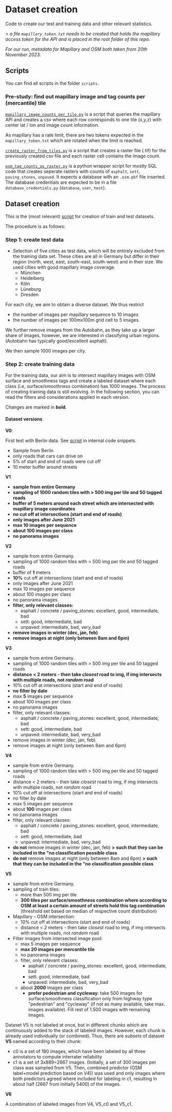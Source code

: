 # Dataset creation

Code to create our test and training data and other relevant statistics.

*> a file `mapillary_token.txt` needs to be created that holds the mapillary access token for the API and is placed in the root folder of this repo.*

*For our run, metadata for Mapillary and OSM both taken from 20th November 2023.*

## Scripts

You can find all scripts in the folder `scripts`. 

### Pre-study: find out mapillary image and tag counts per (mercantile) tile

[`mapillary_image_counts_per_tile.py`](/scripts/mapillary_image_counts_per_tile.py) is a script that queries the mapillary API and creates a csv where each row corresponds to one tile (x,y,z) with center lat / lon and image count information.

As mapillary has a rate limit, there are two tokens expected in the `mapillary_token.txt` which are rotated when the limit is reached.

[`create_raster_from_tiles.py`](/scripts/create_raster_from_tiles.py) is a script that creates a raster file (.tif) for the previously created csv file and each raster cell contains the image count.

[`osm_tag_counts_as_raster.py`](/scripts/osm_tag_counts_as_raster.py) is a python wrapper script for mostly SQL code that creates seperate rasters with counts of `asphalt`, `sett`, `paving_stones`, `unpaved`. It expects a database with an `.osm.pbf` file inserted. The database credentials are expected to be in a file `database_credentials.py` (`database`, `user`, `host`).

## Dataset creation

This is the (most relevant) [script](/scripts/train_test_data.py) for creation of train and test datasets.

The procedure is as follows:

### Step 1: create test data


- Selection of five cities as test data, which will be entirely excluded from the training data set. These cities are all in Germany but differ in their region (north, west, east, south-east, south-west) and in their size. We used cities with good mapillary image coverage.
    - München
    - Heidelberg
    - Köln
    - Lüneburg
    - Dresden

For each city, we aim to obtain a diverse dataset. We thus restrict 
- the number of images per mapillary sequence to 10 images
- the number of images per 100mx100m grid cell to 5 images.

We further remove images from the Autobahn, as they take up a larger share of images, however, we are interested in classifying urban regions. (Autobahn has typically good/excellent asphalt).

We then sample 1000 images per city.

### Step 2: create training data

For the training data, our aim is to intersect mapillary images with OSM surface and smoothness tags and create a labeled dataset where each class (i.e, surface/smoothness combination) has 1000 images. The process of creating training data is still evolving. In the following section, you can read the filters and considerations applied in each version.

Changes are marked in **bold**.

#### Dataset versions

**V0**: 

First test with Berlin data. See [script](https://github.com/SurfaceAI/internal_code_snippets/blob/main/intersect_mapillary_points_and_roads.sql) in internal code snippets.

- Sample from Berlin
- only roads that cars can drive on
- 5% of start and end of roads were cut off
- 10 meter buffer around streets


**V1**

- **sample from entire Germany**
- **sampling of 1000 random tiles with > 500 img per tile and  50 tagged roads**
- **buffer of 5 meters around each street which are intersected with mapillary image coordinates**
- ***no* cut off at intersections (start and end of roads)**
- **only images after June 2021**
- **max 10 images per sequence**
- **about 100 images per class**
- **no panorama images**

**V2**

- sample from entire Germany.
- sampling of 1000 random tiles with > 500 img per tile and  50 tagged roads
- buffer of **1** meters
- **10%** cut off at intersections (start and end of roads)
- only images after June 2021
- max 10 images per sequence
- about 100 images per class
- no panorama images
- **filter, only relevant classes:**
  - asphalt / concrete / paving_stones: excellent, good, intermediate, bad
  - sett: good, intermediate, bad
  - unpaved: intermediate, bad, very_bad
- **remove images in winter (dec, jan, feb)**
- **remove images at night (only between 8am and 6pm)**

**V3**

- sample from entire Germany.
- sampling of 1000 random tiles with > 500 img per tile and  50 tagged roads
- **distance < 2 meters - then take *closest* road to img, if img intersects with multiple roads, not *random* road**
- 10% cut off at intersections (start and end of roads)
- **no filter by date**
- max **5** images per sequence
- about 100 images per class
- no panorama images
- filter, only relevant classes:
  - asphalt / concrete / paving_stones: excellent, good, intermediate, bad
  - sett: good, intermediate, bad
  - unpaved: intermediate, bad, very_bad
- remove images in winter (dec, jan, feb)
- remove images at night (only between 8am and 6pm)


**V4**

- sample from entire Germany.
- sampling of 1000 random tiles with > 500 img per tile and  50 tagged roads
- distance < 2 meters - then take *closest* road to img, if img intersects with multiple roads, not *random* road
- 10% cut off at intersections (start and end of roads)
- no filter by date
- max 5 images per sequence
- about **100** images per class
- no panorama images
- filter, only relevant classes:
  - asphalt / concrete / paving_stones: excellent, good, intermediate, bad
  - sett: good, intermediate, bad
  - unpaved: intermediate, bad, very_bad
- **do not** remove images in winter (dec, jan, feb) **> such that they can be included in the "no classification possible class**
- **do not** remove images at night (only between 8am and 6pm) **> such that they can be included in the "no classification possible class**

**V5**

- sample from entire Germany.
- sampling of train tiles:
  - more than 500 img per tile
  - **300 tiles per surface/smoothness combination where according to OSM at least a certain amount of streets hold this tag combination** (threshold set based on median of respective count distribution)
- Mapillary - OSM intersection: 
  - 10% cut off at intersections (start and end of roads)
  - distance < 2 meters - then take *closest* road to img, if img intersects with multiple roads, not *random* road
- Filter images from intersected image pool:
  - max 5 images per sequence
  - **max 20 images per mercantile tile**
  - no panorama images
  - filter, only relevant classes:
    - asphalt / concrete / paving_stones: excellent, good, intermediate, bad
    - sett: good, intermediate, bad
    - unpaved: intermediate, bad, very_bad
  - about **2000** images per class
    - **prefer pedestrian and cycleway**: take 500 images for surface/smoothness classification only from highway type "pedestrian" and "cycleway" (if not as many available, take max. images available). Fill rest of 1.500 images with remaining images. 

  
Dataset V5 is not labeled at once, but in different *chunks* which are continuously added to the stack of labeled images. However, each chunk is already used individually (or combined).
Thus, there are *subsets* of dataset **V5** named according to their chunk:

- c0 is a set of 180 images, which have been labeled by all three annotators to compute interrater reliability
- c1 is a set of 3x889=2667 images. (Initially, a set of 300 images per class was sampled from V5. Then, combined predictor (OSM label+model prediction based on V4)) was used and only images where both predictors agreed where included for labeling in c1, resulting in about half (2667 from initially 5400) of the images.

**V6**

A combination of labeled images from V4, V5_c0 and V5_c1.